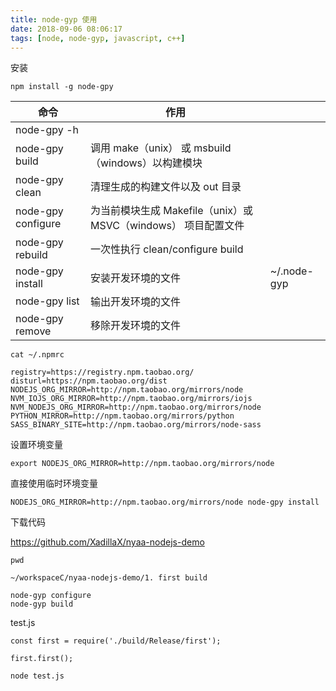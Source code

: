 ```yaml
---
title: node-gyp 使用
date: 2018-09-06 08:06:17
tags: [node, node-gyp, javascript, c++]
---
```


安装

`npm install -g node-gpy`

<!--more-->

|        命令        |                              作用                              |             |
|--------------------|----------------------------------------------------------------|-------------|
| node-gpy -h        |                                                                |             |
| node-gpy build     | 调用 make（unix） 或 msbuild（windows）以构建模块              |             |
| node-gpy clean     | 清理生成的构建文件以及 out 目录                                |             |
| node-gpy configure | 为当前模块生成 Makefile（unix）或 MSVC（windows） 项目配置文件 |             |
| node-gpy rebuild   | 一次性执行 clean/configure build                               |             |
| node-gpy install   | 安装开发环境的文件                                             | ~/.node-gyp |
| node-gpy list      | 输出开发环境的文件                                             |             |
| node-gpy remove    | 移除开发环境的文件                                             |             |

`cat ~/.npmrc`

```
registry=https://registry.npm.taobao.org/
disturl=https://npm.taobao.org/dist
NODEJS_ORG_MIRROR=http://npm.taobao.org/mirrors/node
NVM_IOJS_ORG_MIRROR=http://npm.taobao.org/mirrors/iojs
NVM_NODEJS_ORG_MIRROR=http://npm.taobao.org/mirrors/node
PYTHON_MIRROR=http://npm.taobao.org/mirrors/python
SASS_BINARY_SITE=http://npm.taobao.org/mirrors/node-sass
```

设置环境变量

`export NODEJS_ORG_MIRROR=http://npm.taobao.org/mirrors/node`

直接使用临时环境变量

`NODEJS_ORG_MIRROR=http://npm.taobao.org/mirrors/node node-gpy install`


下载代码

<https://github.com/XadillaX/nyaa-nodejs-demo>

`pwd`

`~/workspaceC/nyaa-nodejs-demo/1. first build`



```
node-gyp configure
node-gyp build
```

test.js

```
const first = require('./build/Release/first');

first.first();
```

`node test.js`



